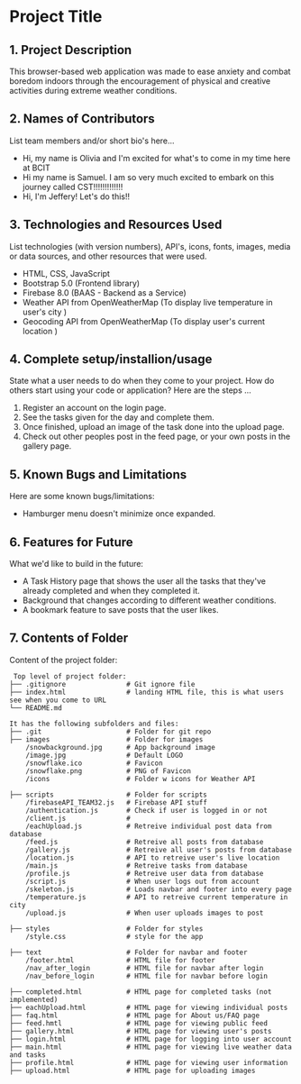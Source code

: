 # Project Title

## 1. Project Description 
This browser-based web application was made to ease anxiety and combat boredom indoors through the encouragement of physical and creative activities during extreme weather conditions.

## 2. Names of Contributors
List team members and/or short bio's here... 
* Hi, my name is Olivia and I'm excited for what's to come in my time here at BCIT
* Hi my name is Samuel. I am so very much excited to embark on this journey called CST!!!!!!!!!!!!!
* Hi, I'm Jeffery! Let's do this!!
	
## 3. Technologies and Resources Used
List technologies (with version numbers), API's, icons, fonts, images, media or data sources, and other resources that were used.
* HTML, CSS, JavaScript
* Bootstrap 5.0 (Frontend library)
* Firebase 8.0 (BAAS - Backend as a Service)
* Weather API from OpenWeatherMap (To display live temperature in user's city )
* Geocoding API from OpenWeatherMap (To display user's current location )


## 4. Complete setup/installion/usage
State what a user needs to do when they come to your project.  How do others start using your code or application?
Here are the steps ...
1. Register an account on the login page. 
2. See the tasks given for the day and complete them.
3. Once finished, upload an image of the task done into the upload page.
4. Check out other peoples post in the feed page, or your own posts in the gallery page.

## 5. Known Bugs and Limitations
Here are some known bugs/limitations:
* Hamburger menu doesn't minimize once expanded.

## 6. Features for Future
What we'd like to build in the future:
* A Task History page that shows the user all the tasks that they've already completed and when they completed it.
* Background that changes according to different weather conditions.
* A bookmark feature to save posts that the user likes.
	
## 7. Contents of Folder
Content of the project folder:

```
 Top level of project folder: 
├── .gitignore               # Git ignore file
├── index.html               # landing HTML file, this is what users see when you come to URL
└── README.md

It has the following subfolders and files:
├── .git                     # Folder for git repo
├── images                   # Folder for images
    /snowbackground.jpg      # App background image
    /image.jpg               # Default LOGO
    /snowflake.ico           # Favicon
    /snowflake.png           # PNG of Favicon
    /icons                   # Folder w icons for Weather API

├── scripts                  # Folder for scripts
    /firebaseAPI_TEAM32.js   # Firebase API stuff 
    /authentication.js       # Check if user is logged in or not
    /client.js               #
    /eachUpload.js           # Retreive individual post data from database
    /feed.js                 # Retreive all posts from database
    /gallery.js              # Retreive all user's posts from database
    /location.js             # API to retreive user's live location
    /main.js                 # Retreive tasks from database
    /profile.js              # Retreive user data from database
    /script.js               # When user logs out from account
    /skeleton.js             # Loads navbar and footer into every page
    /temperature.js          # API to retreive current temperature in city
    /upload.js               # When user uploads images to post
    
├── styles                   # Folder for styles
    /style.css               # style for the app

├── text                     # Folder for navbar and footer
    /footer.html             # HTML file for footer
    /nav_after_login         # HTML file for navbar after login
    /nav_before_login        # HTML file for navbar before login

├── completed.html           # HTML page for completed tasks (not implemented)
├── eachUpload.html          # HTML page for viewing individual posts
├── faq.html                 # HTML page for About us/FAQ page
├── feed.hmtl                # HTML page for viewing public feed
├── gallery.html             # HTML page for viewing user's posts
├── login.html               # HTML page for logging into user account
├── main.html                # HTML page for viewing live weather data and tasks
├── profile.html             # HTML page for viewing user information
├── upload.html              # HTML page for uploading images


```


